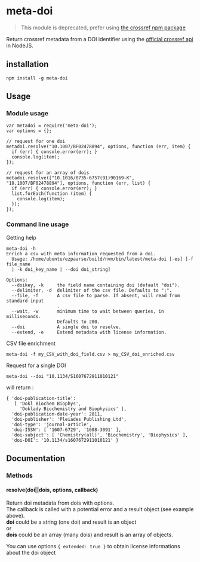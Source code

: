 # meta-doi

> This module is deprecated, prefer using [the crossref npm package](https://www.npmjs.com/package/crossref)

Return crossref metadata from a DOI identifier using the [official crossref api](https://github.com/CrossRef/rest-api-doc/blob/master/rest_api.md) in NodeJS.

## installation
```shell
npm install -g meta-doi 
```


## Usage

### Module usage

```shell
var metadoi = require('meta-doi');
var options = {};

// request for one doi
metadoi.resolve("10.1007/BF02478894", options, function (err, item) {
  if (err) { console.error(err); }
  console.log(item);
});

// request for an array of dois
metadoi.resolve(["10.1016/0735-6757(91)90169-K", "10.1007/BF02478894"], options, function (err, list) {
  if (err) { console.error(err); }
  list.forEach(function (item) {
    console.log(item);
  });
});
```

### Command line usage
Getting help
```shell
meta-doi -h
Enrich a csv with meta information requested from a doi.
  Usage: /home/ubuntu/ezpaarse/build/nvm/bin/latest/meta-doi [-es] [-f file_name
  | -k doi_key_name | --doi doi_string]

Options:
  --doikey, -k     the field name containing doi (default "doi").
  --delimiter, -d  delimiter of the csv file. Defaults to ";".
  --file, -f       A csv file to parse. If absent, will read from standard input
                   .
  --wait, -w       minimum time to wait between queries, in milliseconds.
                   Defaults to 200.
  --doi            A single doi to resolve.
  --extend, -e     Extend metadata with license information.
```

CSV file enrichment
```shell
meta-doi -f my_CSV_with_doi_field.csv > my_CSV_doi_enriched.csv
```

Request for a single DOI
```shell
meta-doi --doi "10.1134/S1607672911010121"
```
will return :
```shell
{ 'doi-publication-title': 
   [ 'Dokl Biochem Biophys',
     'Doklady Biochemistry and Biophysics' ],
  'doi-publication-date-year': 2011,
  'doi-publisher': 'Pleiades Publishing Ltd',
  'doi-type': 'journal-article',
  'doi-ISSN': [ '1607-6729', '1608-3091' ],
  'doi-subject': [ 'Chemistry(all)', 'Biochemistry', 'Biophysics' ],
  'doi-DOI': '10.1134/s1607672911010121' }
```
## Documentation

### Methods

#### resolve(doi||dois, options, callback)
Return doi metadata from dois with options.  
The callback is called with a potential error and a result object (see example above).  
**doi** could be a string (one doi) and result is an object  
 or  
**dois** could be an array (many dois) and result is an array of objects.

You can use options ```{ extended: true }``` to obtain license informations about the doi object







